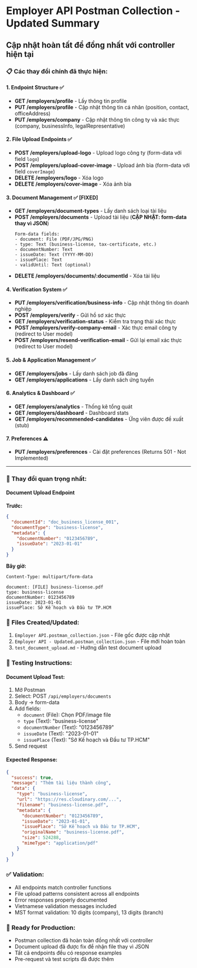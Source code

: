 # Employer API Postman Collection - Updated Summary

## Cập nhật hoàn tất để đồng nhất với controller hiện tại

### 📋 **Các thay đổi chính đã thực hiện:**

#### 1. **Endpoint Structure** ✅

- **GET /employers/profile** - Lấy thông tin profile
- **PUT /employers/profile** - Cập nhật thông tin cá nhân (position, contact, officeAddress)
- **PUT /employers/company** - Cập nhật thông tin công ty và xác thực (company, businessInfo, legalRepresentative)

#### 2. **File Upload Endpoints** ✅

- **POST /employers/upload-logo** - Upload logo công ty (form-data với field `logo`)
- **POST /employers/upload-cover-image** - Upload ảnh bìa (form-data với field `coverImage`)
- **DELETE /employers/logo** - Xóa logo
- **DELETE /employers/cover-image** - Xóa ảnh bìa

#### 3. **Document Management** ✅ **[FIXED]**

- **GET /employers/document-types** - Lấy danh sách loại tài liệu
- **POST /employers/documents** - Upload tài liệu (**CẬP NHẬT: form-data thay vì JSON**)
  ```
  Form-data fields:
  - document: File (PDF/JPG/PNG)
  - type: Text (business-license, tax-certificate, etc.)
  - documentNumber: Text
  - issueDate: Text (YYYY-MM-DD)
  - issuePlace: Text
  - validUntil: Text (optional)
  ```
- **DELETE /employers/documents/:documentId** - Xóa tài liệu

#### 4. **Verification System** ✅

- **PUT /employers/verification/business-info** - Cập nhật thông tin doanh nghiệp
- **POST /employers/verify** - Gửi hồ sơ xác thực
- **GET /employers/verification-status** - Kiểm tra trạng thái xác thực
- **POST /employers/verify-company-email** - Xác thực email công ty (redirect to User model)
- **POST /employers/resend-verification-email** - Gửi lại email xác thực (redirect to User model)

#### 5. **Job & Application Management** ✅

- **GET /employers/jobs** - Lấy danh sách job đã đăng
- **GET /employers/applications** - Lấy danh sách ứng tuyển

#### 6. **Analytics & Dashboard** ✅

- **GET /employers/analytics** - Thống kê tổng quát
- **GET /employers/dashboard** - Dashboard stats
- **GET /employers/recommended-candidates** - Ứng viên được đề xuất (stub)

#### 7. **Preferences** ⚠️

- **PUT /employers/preferences** - Cài đặt preferences (Returns 501 - Not Implemented)

---

### 🔧 **Thay đổi quan trọng nhất:**

#### **Document Upload Endpoint**

**Trước:**

```json
{
  "documentId": "doc_business_license_001",
  "documentType": "business-license",
  "metadata": {
    "documentNumber": "0123456789",
    "issueDate": "2023-01-01"
  }
}
```

**Bây giờ:**

```
Content-Type: multipart/form-data

document: [FILE] business-license.pdf
type: business-license
documentNumber: 0123456789
issueDate: 2023-01-01
issuePlace: Sở Kế hoạch và Đầu tư TP.HCM
```

### 📁 **Files Created/Updated:**

1. `Employer API.postman_collection.json` - File gốc được cập nhật
2. `Employer API - Updated.postman_collection.json` - File mới hoàn toàn
3. `test_document_upload.md` - Hướng dẫn test document upload

### 🧪 **Testing Instructions:**

#### Document Upload Test:

1. Mở Postman
2. Select: POST `/api/employers/documents`
3. Body → form-data
4. Add fields:
   - `document` (File): Chọn PDF/image file
   - `type` (Text): "business-license"
   - `documentNumber` (Text): "0123456789"
   - `issueDate` (Text): "2023-01-01"
   - `issuePlace` (Text): "Sở Kế hoạch và Đầu tư TP.HCM"
5. Send request

#### Expected Response:

```json
{
  "success": true,
  "message": "Thêm tài liệu thành công",
  "data": {
    "type": "business-license",
    "url": "https://res.cloudinary.com/...",
    "filename": "business-license.pdf",
    "metadata": {
      "documentNumber": "0123456789",
      "issueDate": "2023-01-01",
      "issuePlace": "Sở Kế hoạch và Đầu tư TP.HCM",
      "originalName": "business-license.pdf",
      "size": 524288,
      "mimeType": "application/pdf"
    }
  }
}
```

### ✅ **Validation:**

- All endpoints match controller functions
- File upload patterns consistent across all endpoints
- Error responses properly documented
- Vietnamese validation messages included
- MST format validation: 10 digits (company), 13 digits (branch)

### 🎯 **Ready for Production:**

- Postman collection đã hoàn toàn đồng nhất với controller
- Document upload đã được fix để nhận file thay vì JSON
- Tất cả endpoints đều có response examples
- Pre-request và test scripts đã được thêm
